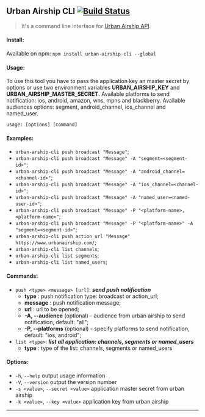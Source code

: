 ## Urban Airship CLI [![Build Status](https://travis-ci.org/globocom/urban-airship-cli.svg?branch=master)](https://travis-ci.org/arthursz/urban-airship-cli)

> It's a command line interface for [Urban Airship API](https://www.urbanairship.com/).

#### Install:
Available on npm:
`npm install urban-airship-cli --global`

#### Usage:
To use this tool you have to pass the application key an master secret by options or use two environment variables **URBAN_AIRSHIP_KEY** and **URBAN_AIRSHIP_MASTER_SECRET**. Available platforms to send notification: ios, android, amazon, wns, mpns and blackberry. Available audiences options: segment, android_channel, ios_channel and named_user.

`usage: [options] [command]`

#### Examples:
- `urban-arship-cli push broadcast "Message"`;
- `urban-arship-cli push broadcast "Message" -A "segment=<segment-id>"`;
- `urban-arship-cli push broadcast "Message" -A "android_channel=<channel-id>"`;
- `urban-arship-cli push broadcast "Message" -A "ios_channel=<channel-id>"`;
- `urban-arship-cli push broadcast "Message" -A "named_user=<named-user-id>"`;
- `urban-arship-cli push broadcast "Message" -P "<platform-name>, <platform-name>"`;
- `urban-arship-cli push broadcast "Message" -P "<platform-name>" -A "segment=<segment-id>"`;
- `urban-arship-cli push action_url "Message" https://www.urbanairship.com/`;
- `urban-arship-cli list channels`;
- `urban-arship-cli list segments`;
- `urban-arship-cli list named_users`;

#### Commands:
- `push <type> <message> [url]`: ***send push notification***
	- **type** : push notification type: broadcast or action_url;
	- **message** : push notification message;
	- **url** : url to be opened;
	- **-A, --audience** (optional) - audience from urban airship to send notification, default: "all";
	- **-P, --platforms** (optional) - specify platforms to send notification, default: "ios, android";
- `list <type>`: ***list all application: channels, segments or named_users***
	- **type** : type of the list: channels, segments or named_users

#### Options:
- `-h`, `--help`        output usage information
- `-V`, `--version`     output the version number
- `-s <value>`, `--secret <value>`  application master secret from urban airship
- `-k <value>`, `--key <value>`     application key from urban airship

---
